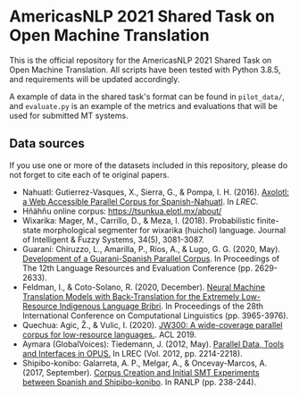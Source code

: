 # AmericasNLP 2021 Shared Task on Open Machine Translation

This is the official repository for the AmericasNLP 2021 Shared Task on Open Machine Translation. All scripts have been tested with Python 3.8.5, and requirements will be updated accordingly.

A example of data in the shared task's format can be found in ```pilot_data/```, and ```evaluate.py``` is an example of the metrics and evaluations that will be used for submitted MT systems.

## Data sources

If you use one or more of the datasets included in this repository, please do not forget to cite each of te original papers.
 
 - Nahuatl: Gutierrez-Vasques, X., Sierra, G., & Pompa, I. H. (2016). [Axolotl: a Web Accessible Parallel Corpus for Spanish-Nahuatl](http://www.lrec-conf.org/proceedings/lrec2016/pdf/1068_Paper.pdf). In _LREC_.
 - Hñähñu online corpus: https://tsunkua.elotl.mx/about/
 - Wixarika: Mager, M., Carrillo, D., & Meza, I. (2018). Probabilistic finite-state morphological segmenter for wixarika (huichol) language. Journal of Intelligent & Fuzzy Systems, 34(5), 3081-3087.
 - Guaraní: Chiruzzo, L., Amarilla, P., Ríos, A., & Lugo, G. G. (2020, May). [Development of a Guarani-Spanish Parallel Corpus](https://www.aclweb.org/anthology/2020.lrec-1.320/). In Proceedings of The 12th Language Resources and Evaluation Conference (pp. 2629-2633).
 - Feldman, I., & Coto-Solano, R. (2020, December). [Neural Machine Translation Models with Back-Translation for the Extremely Low-Resource Indigenous Language Bribri](https://www.aclweb.org/anthology/2020.coling-main.351.pdf). In Proceedings of the 28th International Conference on Computational Linguistics (pp. 3965-3976).
 - Quechua: Agic, Ž., & Vulic, I. (2020). [JW300: A wide-coverage parallel corpus for low-resource languages.](https://www.aclweb.org/anthology/P19-1310.pdf). ACL 2019.
 - Aymara (GlobalVoices): Tiedemann, J. (2012, May). [Parallel Data, Tools and Interfaces in OPUS.](http://www.lrec-conf.org/proceedings/lrec2012/pdf/463_Paper.pdf) In LREC (Vol. 2012, pp. 2214-2218).
 - Shipibo-konibo: Galarreta, A. P., Melgar, A., & Oncevay-Marcos, A. (2017, September). [Corpus Creation and Initial SMT Experiments between Spanish and Shipibo-konibo](https://www.aclweb.org/anthology/R17-1033/). In RANLP (pp. 238-244).
